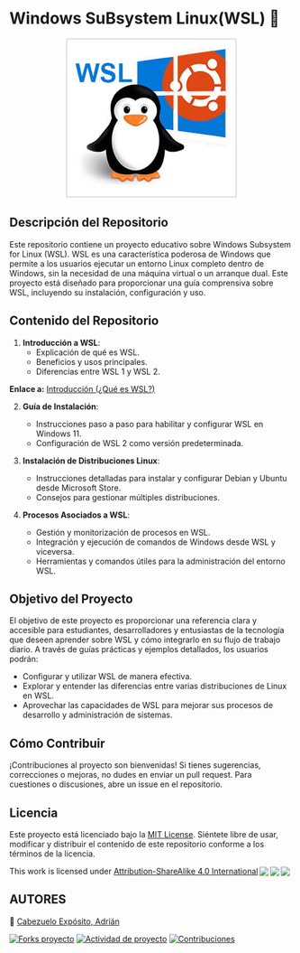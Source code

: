 #  Windows SuBsystem Linux(WSL) :penguin:
<p align="center">
   <img src="img/descarga.png" alt="portada"/>
</p>

## Descripción del Repositorio

Este repositorio contiene un proyecto educativo sobre Windows Subsystem for Linux (WSL). WSL es una característica poderosa de Windows que permite a los usuarios ejecutar un entorno Linux completo dentro de Windows, sin la necesidad de una máquina virtual o un arranque dual. Este proyecto está diseñado para proporcionar una guía comprensiva sobre WSL, incluyendo su instalación, configuración y uso.

## Contenido del Repositorio

1. **Introducción a WSL**:
   - Explicación de qué es WSL.
   - Beneficios y usos principales.
   - Diferencias entre WSL 1 y WSL 2.

**Enlace a:** [Introducción (¿Qué es WSL?)](#introducción-qu%C3%A9-es-wsl)

2. **Guía de Instalación**:
   - Instrucciones paso a paso para habilitar y configurar WSL en Windows 11.
   - Configuración de WSL 2 como versión predeterminada.

3. **Instalación de Distribuciones Linux**:
   - Instrucciones detalladas para instalar y configurar Debian y Ubuntu desde Microsoft Store.
   - Consejos para gestionar múltiples distribuciones.

4. **Procesos Asociados a WSL**:
   - Gestión y monitorización de procesos en WSL.
   - Integración y ejecución de comandos de Windows desde WSL y viceversa.
   - Herramientas y comandos útiles para la administración del entorno WSL.

## Objetivo del Proyecto

El objetivo de este proyecto es proporcionar una referencia clara y accesible para estudiantes, desarrolladores y entusiastas de la tecnología que deseen aprender sobre WSL y cómo integrarlo en su flujo de trabajo diario. A través de guías prácticas y ejemplos detallados, los usuarios podrán:
- Configurar y utilizar WSL de manera efectiva.
- Explorar y entender las diferencias entre varias distribuciones de Linux en WSL.
- Aprovechar las capacidades de WSL para mejorar sus procesos de desarrollo y administración de sistemas.

## Cómo Contribuir

¡Contribuciones al proyecto son bienvenidas! Si tienes sugerencias, correcciones o mejoras, no dudes en enviar un pull request. Para cuestiones o discusiones, abre un issue en el repositorio.

## Licencia

Este proyecto está licenciado bajo la [MIT License](LICENSE). Siéntete libre de usar, modificar y distribuir el contenido de este repositorio conforme a los términos de la licencia.
 <p xmlns:cc="http://creativecommons.org/ns#" >This work is licensed under <a href="http://creativecommons.org/licenses/by-sa/4.0/?ref=chooser-v1" target="_blank" rel="license noopener noreferrer" style="display:inline-block;">Attribution-ShareAlike 4.0 International<img style="height:22px!important;margin-left:3px;vertical-align:text-bottom;" src="https://mirrors.creativecommons.org/presskit/icons/cc.svg?ref=chooser-v1"><img style="height:22px!important;margin-left:3px;vertical-align:text-bottom;" src="https://mirrors.creativecommons.org/presskit/icons/by.svg?ref=chooser-v1"><img style="height:22px!important;margin-left:3px;vertical-align:text-bottom;" src="https://mirrors.creativecommons.org/presskit/icons/sa.svg?ref=chooser-v1"></a></p> 


## AUTORES

 :pushpin: [Cabezuelo Expósito, Adrián](https://github.com/AdrianCE94)

[![Forks proyecto](https://img.shields.io/badge/Forks-yellow)](https://github.com/AdrianCE94/WSL/forks)
[![Actividad de proyecto](https://img.shields.io/badge/Actividad-red)](https://github.com/AdrianCE94/WSL/activity)
[![Contribuciones](https://img.shields.io/badge/Contribuciones-green)](https://github.com/AdrianCE94/WSL/graphs/contributors)
